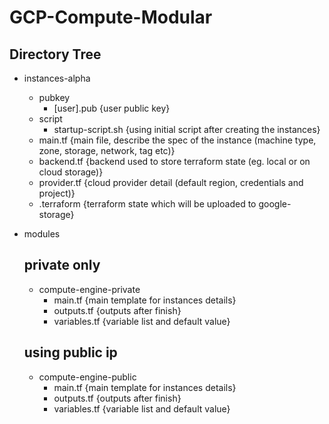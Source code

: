 # GCP-Compute-Modular

## Directory Tree

- instances-alpha
  - pubkey
    - [user].pub {user public key}
  - script 
    - startup-script.sh {using initial script after creating the instances}
  - main.tf {main file, describe the spec of the instance (machine type, zone, storage, network, tag etc)}
  - backend.tf {backend used to store terraform state (eg. local or on cloud storage)}
  - provider.tf {cloud provider detail (default region, credentials and project)}
  - .terraform {terraform state which will be uploaded to google-storage}

- modules
  ## private only
  - compute-engine-private
    - main.tf {main template for instances details}
    - outputs.tf {outputs after finish}
    - variables.tf {variable list and default value}
  
  ## using public ip
  - compute-engine-public
    - main.tf {main template for instances details}
    - outputs.tf {outputs after finish}
    - variables.tf {variable list and default value}
